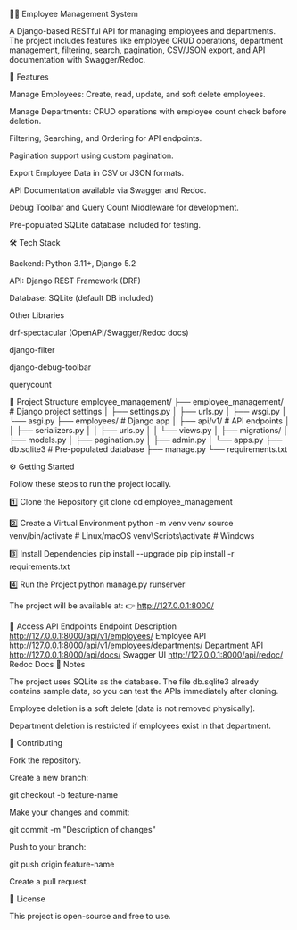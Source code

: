 🧑‍💼 Employee Management System

A Django-based RESTful API for managing employees and departments.
The project includes features like employee CRUD operations, department management, filtering, search, pagination, CSV/JSON export, and API documentation with Swagger/Redoc.

🚀 Features

Manage Employees: Create, read, update, and soft delete employees.

Manage Departments: CRUD operations with employee count check before deletion.

Filtering, Searching, and Ordering for API endpoints.

Pagination support using custom pagination.

Export Employee Data in CSV or JSON formats.

API Documentation available via Swagger and Redoc.

Debug Toolbar and Query Count Middleware for development.

Pre-populated SQLite database included for testing.

🛠️ Tech Stack

Backend: Python 3.11+, Django 5.2

API: Django REST Framework (DRF)

Database: SQLite (default DB included)

Other Libraries

drf-spectacular (OpenAPI/Swagger/Redoc docs)

django-filter

django-debug-toolbar

querycount

📂 Project Structure
employee_management/
├── employee_management/ # Django project settings
│ ├── settings.py
│ ├── urls.py
│ ├── wsgi.py
│ └── asgi.py
├── employees/ # Django app
│ ├── api/v1/ # API endpoints
│ │ ├── serializers.py
│ │ ├── urls.py
│ │ └── views.py
│ ├── migrations/
│ ├── models.py
│ ├── pagination.py
│ ├── admin.py
│ └── apps.py
├── db.sqlite3 # Pre-populated database
├── manage.py
└── requirements.txt

⚙️ Getting Started

Follow these steps to run the project locally.

1️⃣ Clone the Repository
git clone <your-repo-url>
cd employee_management

2️⃣ Create a Virtual Environment
python -m venv venv
source venv/bin/activate # Linux/macOS
venv\Scripts\activate # Windows

3️⃣ Install Dependencies
pip install --upgrade pip
pip install -r requirements.txt

4️⃣ Run the Project
python manage.py runserver

The project will be available at:
👉 http://127.0.0.1:8000/

🔗 Access API Endpoints
Endpoint Description
http://127.0.0.1:8000/api/v1/employees/
Employee API
http://127.0.0.1:8000/api/v1/employees/departments/
Department API
http://127.0.0.1:8000/api/docs/
Swagger UI
http://127.0.0.1:8000/api/redoc/
Redoc Docs
📝 Notes

The project uses SQLite as the database.
The file db.sqlite3 already contains sample data, so you can test the APIs immediately after cloning.

Employee deletion is a soft delete (data is not removed physically).

Department deletion is restricted if employees exist in that department.

🤝 Contributing

Fork the repository.

Create a new branch:

git checkout -b feature-name

Make your changes and commit:

git commit -m "Description of changes"

Push to your branch:

git push origin feature-name

Create a pull request.

🪪 License

This project is open-source and free to use.
